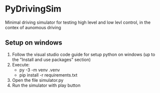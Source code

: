 # PyDrivingSim
Minimal driving simulator for testing high level and low levl control, 
in the contex of aunomous driving

## Setup on windows
1. Follow the visual studio code guide for setup python on windows (up to the "Install and use packages" section)
2. Execute:
    - py -3 -m venv .venv
    - pip install -r requirements.txt
3. Open the file simulator.py
4. Run the simulator with play button
